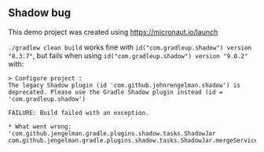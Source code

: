 ## Shadow bug

This demo project was created using https://micronaut.io/launch 

`./gradlew clean build` works fine with `id("com.gradleup.shadow") version "8.3.7"`, but fails when using `id("com.gradleup.shadow") version "9.0.2"` with:

```
> Configure project :
The legacy Shadow plugin (id 'com.github.johnrengelman.shadow') is deprecated. Please use the Gradle Shadow plugin instead (id = 'com.gradleup.shadow')

FAILURE: Build failed with an exception.

* What went wrong:
'com.github.jengelman.gradle.plugins.shadow.tasks.ShadowJar com.github.jengelman.gradle.plugins.shadow.tasks.ShadowJar.mergeServiceFiles()'
```
